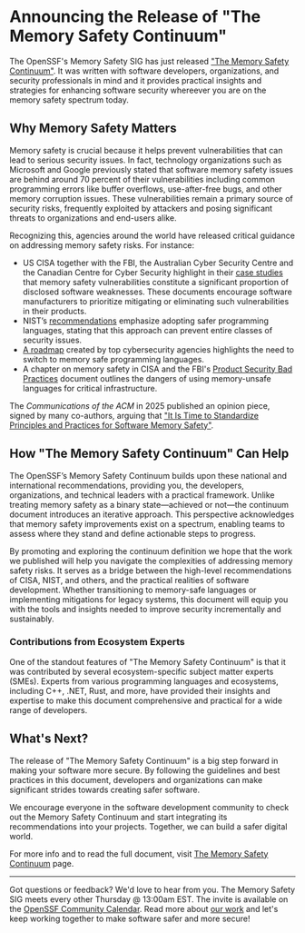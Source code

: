 # Announcing the Release of "The Memory Safety Continuum"

The OpenSSF's Memory Safety SIG has just released ["The Memory Safety Continuum"](./memory-safety-continuum.md). It was written with software developers, organizations, and security professionals in mind and it provides practical insights and strategies for enhancing software security whereever you are on the memory safety spectrum today.

## Why Memory Safety Matters

Memory safety is crucial because it helps prevent vulnerabilities that can lead to serious security issues. In fact, technology organizations such as Microsoft and Google previously stated that software memory safety issues are behind around 70 percent of their vulnerabilities including common programming errors like buffer overflows, use-after-free bugs, and other memory corruption issues. These vulnerabilities remain a primary source of security risks, frequently exploited by attackers and posing significant threats to organizations and end-users alike.

Recognizing this, agencies around the world have released critical guidance on addressing memory safety risks. For instance:

- US CISA together with the FBI, the Australian Cyber Security Centre and the Canadian Centre for Cyber Security highlight in their [case studies](https://www.cisa.gov/sites/default/files/2024-06/joint-guidance-exploring-memory-safety-in-critical-open-source-projects-508c.pdf) that memory safety vulnerabilities constitute a significant proportion of disclosed software weaknesses. These documents encourage software manufacturers to prioritize mitigating or eliminating such vulnerabilities in their products.
- NIST’s [recommendations](https://www.nist.gov/itl/ssd/software-quality-group/safer-languages) emphasize adopting safer programming languages, stating that this approach can prevent entire classes of security issues.
- [A roadmap](https://www.cisa.gov/sites/default/files/2023-12/The-Case-for-Memory-Safe-Roadmaps-508c.pdf) created by top cybersecurity agencies highlights the need to switch to memory safe programming languages.
- A chapter on memory safety in CISA and the FBI's [Product Security Bad Practices](https://www.cisa.gov/sites/default/files/2025-01/joint-guidance-product-security-bad-practices-508c_0.pdf) document outlines the dangers of using memory-unsafe languages for critical infrastructure.

The *Communications of the ACM* in 2025 published an opinion piece, signed by many co-authors, arguing that ["It Is Time to Standardize Principles and Practices for Software Memory Safety"](https://cacm.acm.org/opinion/it-is-time-to-standardize-principles-and-practices-for-software-memory-safety/).

## How "The Memory Safety Continuum" Can Help

The OpenSSF’s Memory Safety Continuum builds upon these national and international recommendations, providing you, the developers, organizations, and technical leaders with a practical framework. Unlike treating memory safety as a binary state—achieved or not—the continuum document introduces an iterative approach. This perspective acknowledges that memory safety improvements exist on a spectrum, enabling teams to assess where they stand and define actionable steps to progress.

By promoting and exploring the continuum definition we hope that the work we published will help you navigate the complexities of addressing memory safety risks. It serves as a bridge between the high-level recommendations of CISA, NIST, and others, and the practical realities of software development. Whether transitioning to memory-safe languages or implementing mitigations for legacy systems, this document will equip you with the tools and insights needed to improve security incrementally and sustainably.

### Contributions from Ecosystem Experts

One of the standout features of "The Memory Safety Continuum" is that it was contributed by several ecosystem-specific subject matter experts (SMEs). Experts from various programming languages and ecosystems, including C++, .NET, Rust, and more, have provided their insights and expertise to make this document comprehensive and practical for a wide range of developers.

## What's Next?

The release of "The Memory Safety Continuum" is a big step forward in making your software more secure. By following the guidelines and best practices in this document, developers and organizations can make significant strides towards creating safer software.

We encourage everyone in the software development community to check out the Memory Safety Continuum and start integrating its recommendations into your projects. Together, we can build a safer digital world.

For more info and to read the full document, visit [The Memory Safety Continuum](./memory-safety-continuum.md) page.

---

Got questions or feedback? We'd love to hear from you.
The Memory Safety SIG meets every other Thursday @ 13:00am EST. The invite is available on the [OpenSSF Community Calendar](https://calendar.google.com/calendar/u/0/r?cid=czYzdm9lZmhwNWk5cGZsdGI1cTY3bmdwZXNAZ3JvdXAuY2FsZW5kYXIuZ29vZ2xlLmNvbQ).
Read more about [our work](https://github.com/ossf/Memory-Safety) and let's keep working together to make software safer and more secure!
